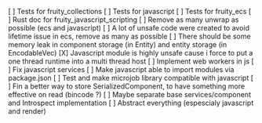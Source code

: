 [ ] Tests for fruity_collections
[ ] Tests for javascript
[ ] Tests for fruity_ecs
[ ] Rust doc for fruity_javascript_scripting
[ ] Remove as many unwrap as possible (ecs and javascript)
[ ] A lot of unsafe code were created to avoid lifetime issue in ecs, remove as many as possible
[ ] There should be some memory leak in component storage (in Entity) and entity storage (in EncodableVec)
[X] Javascript module is highly unsafe cause i force to put a one thread runtime into a multi thread host
[ ] Implement web workers in js
[ ] Fix javascript services
[ ] Make javascript able to import modules via package.json
[ ] Test and make microjob library compatible with javascript
[ ] Fin a better way to store SerializedComponent, to have something more effective on read (bincode ?)
[ ] Maybe separate base services/component and Introspect implementation
[ ] Abstract everything (espescialy javascript and render)